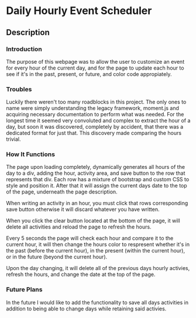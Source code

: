 # Daily Hourly Event Scheduler

## Description

### Introduction

The purpose of this webpage was to allow the user to customize an event for every hour of the current day, and for the page to update each hour to see if it's in the past, present, or future, and color code appropiately.

### Troubles

Luckily there weren't too many roadblocks in this project. The only ones to name were simply understanding the legacy framework, moment.js and acquiring necessary documentation to perform what was needed. For the longest time it seemed very convoluted and complex to extract the hour of a day, but soon it was discovered, completely by accident, that there was a dedicated format for just that. This discovery made comparing the hours trivial.

### How It Functions

The page upon loading completely, dynamically generates all hours of the day to a div, adding the hour, activity area, and save button to the row that represents that div. Each row has a mixture of bootstrap and custom CSS to style and position it. After that it will assign the current days date to the top of the page, underneath the page description. 

When writing an activity in an hour, you must click that rows corresponding save button otherwise it will discard whatever you have written.

When you click the clear button located at the bottom of the page, it will delete all activities and reload the page to refresh the hours.

Every 5 seconds the page will check each hour and compare it to the current hour, it will then change the hours color to respresent whether it's in the past (before the current hour), in the present (within the current hour), or in the future (beyond the current hour).

Upon the day changing, it will delete all of the previous days hourly activies, refresh the hours, and change the date at the top of the page.

### Future Plans

In the future I would like to add the functionality to save all days activities in addition to being able to change days while retaining said activies.

